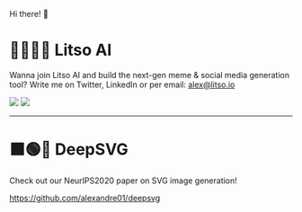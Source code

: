 Hi there! 👋


# 🙋‍♂️🙋‍♂️ Litso AI
Wanna join Litso AI and build the next-gen meme & social media generation tool? Write me on Twitter, LinkedIn or per email: alex@litso.io


[![](https://img.shields.io/badge/Twitter-1DA1F2?style=for-the-badge&logo=twitter&logoColor=white)](https://twitter.com/alxandrecarlier)
[![](https://img.shields.io/badge/LinkedIn-0077B5?style=for-the-badge&logo=linkedin&logoColor=white)](https://www.linkedin.com/in/alexandrecarlier/)

----

# 🟧🟢🔷 DeepSVG
Check out our NeurIPS2020 paper on SVG image generation!

<https://github.com/alexandre01/deepsvg>
